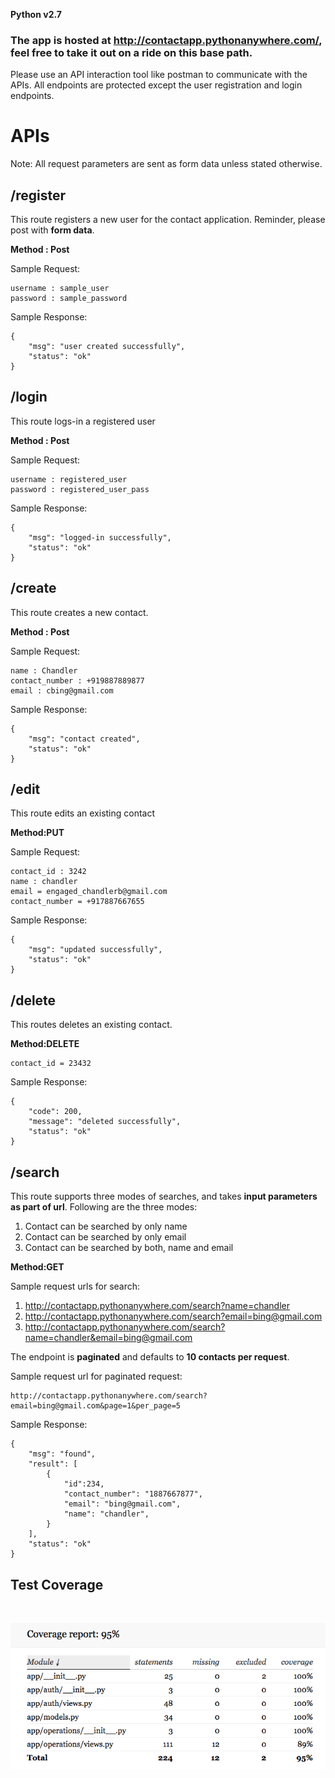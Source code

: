 
**Python v2.7** 
### The app is hosted at http://contactapp.pythonanywhere.com/, feel free to take it out on a ride on this base path.

Please use an API interaction tool like postman to communicate with the APIs. All endpoints are protected except the user registration and login endpoints.

# APIs

Note: All request parameters are sent as form data unless stated otherwise.

## /register
This route registers a new user for the contact application. Reminder, please post with **form data**.

**Method : Post**

Sample Request:

	username : sample_user
	password : sample_password	
							    
Sample Response:
	
	{
	    "msg": "user created successfully",
	    "status": "ok"
	}
			
## /login
This route logs-in a registered user

**Method : Post**

Sample Request:

	
	username : registered_user 
	password : registered_user_pass 
	 	          

Sample Response:

	{
	    "msg": "logged-in successfully",
	    "status": "ok"
	}
	
## /create
This route creates a new contact.

**Method : Post**

Sample Request:
	
	name : Chandler 
	contact_number : +919887889877 
	email : cbing@gmail.com
    
Sample Response:

    {
   	 	"msg": "contact created",
    	"status": "ok"
	}
## /edit
This route edits an existing contact 

**Method:PUT**

Sample Request:							    
	

	contact_id : 3242
	name : chandler
	email = engaged_chandlerb@gmail.com
	contact_number = +917887667655
	

Sample Response:
	
    {
   	 	"msg": "updated successfully",
    	"status": "ok"
	}

## /delete
This routes deletes an existing contact.

**Method:DELETE**

	contact_id = 23432
	
Sample Response:		
	
	{
	    "code": 200,
	    "message": "deleted successfully",
	    "status": "ok"
	}

## /search
This route supports three modes of searches, and takes **input parameters as part of url**. Following are the three modes:

1. Contact can be searched by only name
2. Contact can be searched by only email
3. Contact can be searched by both, name and email

**Method:GET**

Sample request urls for search:

1. http://contactapp.pythonanywhere.com/search?name=chandler
2. http://contactapp.pythonanywhere.com/search?email=bing@gmail.com
3. http://contactapp.pythonanywhere.com/search?name=chandler&email=bing@gmail.com

The endpoint is **paginated** and defaults to **10 contacts per request**.

Sample request url for paginated request:
	
	http://contactapp.pythonanywhere.com/search?email=bing@gmail.com&page=1&per_page=5

Sample Response:		
    
	{
	    "msg": "found",
	    "result": [
	        {
	            "id":234,
	            "contact_number": "1887667877",
	            "email": "bing@gmail.com",
	            "name": "chandler",
	        }
	    ],
	    "status": "ok"
	}
					    
## Test Coverage
<br>

![Alt text](test_coverage_snap.png?raw=true "Test Coverage Report")